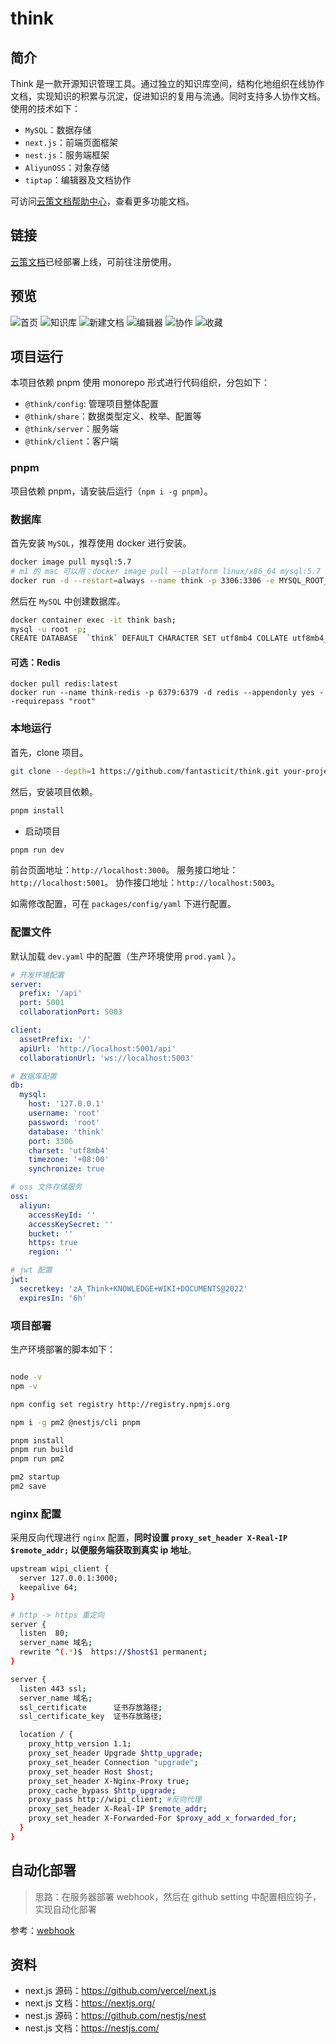 # think

## 简介

Think 是一款开源知识管理工具。通过独立的知识库空间，结构化地组织在线协作文档，实现知识的积累与沉淀，促进知识的复用与流通。同时支持多人协作文档。使用的技术如下：

- `MySQL`：数据存储
- `next.js`：前端页面框架
- `nest.js`：服务端框架
- `AliyunOSS`：对象存储
- `tiptap`：编辑器及文档协作

可访问[云策文档帮助中心](https://think.wipi.tech/share/wiki/4e3d0cfb-b169-4308-8037-e7d3df996af3)，查看更多功能文档。

## 链接

[云策文档](https://think.wipi.tech/)已经部署上线，可前往注册使用。

## 预览

![首页](http://wipi.oss-cn-shanghai.aliyuncs.com/2022-02-20/YN67GM4VQMBTZFZ88TYOZX/image.png)
![知识库](http://wipi.oss-cn-shanghai.aliyuncs.com/2022-02-20/YN67GM4VQMBTZFZ88TYP8X/image.png)
![新建文档](http://wipi.oss-cn-shanghai.aliyuncs.com/2022-02-20/YN67GM4VQMBTZFZ88TYPQX/image.png)
![编辑器](http://wipi.oss-cn-shanghai.aliyuncs.com/2022-02-20/YN67GM4VQMBTZFZ88TYPZX/image.png)
![协作](http://wipi.oss-cn-shanghai.aliyuncs.com/2022-02-20/YN67GM4VQMBTZFZ88TYQ8X/image.png)
![收藏](http://wipi.oss-cn-shanghai.aliyuncs.com/2022-02-20/YN67GM4VQMBTZFZ88TYPHX/image.png)

## 项目运行

本项目依赖 pnpm 使用 monorepo 形式进行代码组织，分包如下：

- `@think/config`: 管理项目整体配置
- `@think/share`：数据类型定义、枚举、配置等
- `@think/server`：服务端
- `@think/client`：客户端

### pnpm

项目依赖 pnpm，请安装后运行（`npm i -g pnpm`）。

### 数据库

首先安装 `MySQL`，推荐使用 docker 进行安装。

```bash
docker image pull mysql:5.7
# m1 的 mac 可以用：docker image pull --platform linux/x86_64 mysql:5.7
docker run -d --restart=always --name think -p 3306:3306 -e MYSQL_ROOT_PASSWORD=root mysql:5.7
```

然后在 `MySQL` 中创建数据库。

```bash
docker container exec -it think bash;
mysql -u root -p;
CREATE DATABASE  `think` DEFAULT CHARACTER SET utf8mb4 COLLATE utf8mb4_unicode_ci;
```

#### 可选：Redis

```
docker pull redis:latest
docker run --name think-redis -p 6379:6379 -d redis --appendonly yes --requirepass "root"
```

### 本地运行

首先，clone 项目。

```bash
git clone --depth=1 https://github.com/fantasticit/think.git your-project-name
```

然后，安装项目依赖。

```bash
pnpm install
```

- 启动项目

```bash
pnpm run dev
```

前台页面地址：`http://localhost:3000`。
服务接口地址：`http://localhost:5001`。
协作接口地址：`http://localhost:5003`。

如需修改配置，可在 `packages/config/yaml` 下进行配置。

### 配置文件

默认加载 `dev.yaml` 中的配置（生产环境使用 `prod.yaml` ）。

```yaml
# 开发环境配置
server:
  prefix: '/api'
  port: 5001
  collaborationPort: 5003

client:
  assetPrefix: '/'
  apiUrl: 'http://localhost:5001/api'
  collaborationUrl: 'ws://localhost:5003'

# 数据库配置
db:
  mysql:
    host: '127.0.0.1'
    username: 'root'
    password: 'root'
    database: 'think'
    port: 3306
    charset: 'utf8mb4'
    timezone: '+08:00'
    synchronize: true

# oss 文件存储服务
oss:
  aliyun:
    accessKeyId: ''
    accessKeySecret: ''
    bucket: ''
    https: true
    region: ''

# jwt 配置
jwt:
  secretkey: 'zA_Think+KNOWLEDGE+WIKI+DOCUMENTS@2022'
  expiresIn: '6h'
```

### 项目部署

生产环境部署的脚本如下：

```bash

node -v
npm -v

npm config set registry http://registry.npmjs.org

npm i -g pm2 @nestjs/cli pnpm

pnpm install
pnpm run build
pnpm run pm2

pm2 startup
pm2 save
```

### nginx 配置

采用反向代理进行 `nginx` 配置，**同时设置 `proxy_set_header X-Real-IP $remote_addr;` 以便服务端获取到真实 ip 地址**。

```bash
upstream wipi_client {
  server 127.0.0.1:3000;
  keepalive 64;
}

# http -> https 重定向
server {
  listen  80;
  server_name 域名;
  rewrite ^(.*)$  https://$host$1 permanent;
}

server {
  listen 443 ssl;
  server_name 域名;
  ssl_certificate      证书存放路径;
  ssl_certificate_key  证书存放路径;

  location / {
    proxy_http_version 1.1;
    proxy_set_header Upgrade $http_upgrade;
    proxy_set_header Connection "upgrade";
    proxy_set_header Host $host;
    proxy_set_header X-Nginx-Proxy true;
    proxy_cache_bypass $http_upgrade;
    proxy_pass http://wipi_client; #反向代理
    proxy_set_header X-Real-IP $remote_addr;
    proxy_set_header X-Forwarded-For $proxy_add_x_forwarded_for;
  }
}
```

## 自动化部署

> 思路：在服务器部署 webhook，然后在 github setting 中配置相应钩子，实现自动化部署

参考：[webhook](https://github.com/adnanh/webhook/blob/master/docs/Hook-Examples.md#incoming-github-webhook)

## 资料

- next.js 源码：https://github.com/vercel/next.js
- next.js 文档：https://nextjs.org/
- nest.js 源码：https://github.com/nestjs/nest
- nest.js 文档：https://nestjs.com/
